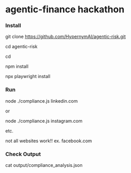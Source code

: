 # agentic-finance hackathon

### Install

git clone https://github.com/HypernymAI/agentic-risk.git

cd agentic-risk

cd 

npm install

npx playwright install



### Run 

node ./compliance.js linkedin.com

or

node ./compliance.js instagram.com

etc.


not all websites work!! ex. facebook.com


### Check Output

cat output/compliance_analysis.json


